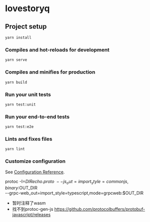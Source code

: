 # lovestoryq

## Project setup
```
yarn install
```

### Compiles and hot-reloads for development
```
yarn serve
```

### Compiles and minifies for production
```
yarn build
```

### Run your unit tests
```
yarn test:unit
```

### Run your end-to-end tests
```
yarn test:e2e
```

### Lints and fixes files
```
yarn lint
```

### Customize configuration
See [Configuration Reference](https://cli.vuejs.org/config/).

protoc -I=$DIR echo.proto \
--js_out=import_style=commonjs,binary:$OUT_DIR \
--grpc-web_out=import_style=typescript,mode=grpcweb:$OUT_DIR

- 暂时注释了wasm
- 找不到protoc-gen-js https://github.com/protocolbuffers/protobuf-javascript/releases